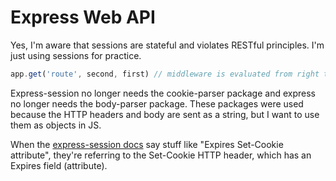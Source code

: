 # Express Web API 

Yes, I'm aware that sessions are stateful and violates RESTful principles. I'm just using sessions for practice.

```js
app.get('route', second, first) // middleware is evaluated from right to left
```

Express-session no longer needs the cookie-parser package and express no longer needs the body-parser package. These packages were used because the HTTP headers and body are sent as a string, but I want to use them as objects in JS.

When the [express-session docs](https://expressjs.com/en/resources/middleware/session.html) say stuff like "Expires Set-Cookie attribute", they're referring to the Set-Cookie HTTP header, which has an Expires field (attribute).
